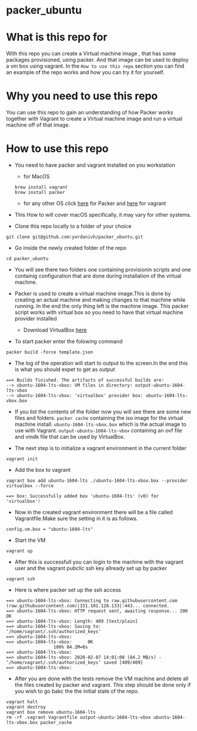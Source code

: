 # packer_ubuntu

# What is this repo for
With this repo you can create a Virtual machine image , that has some packages provisioned, using packer.
And that image can be used to deploy a vm box using vagrant. In the `How to use this repo` section you can find an example of the repo works and how you can try it for yourself.

# Why you need to use this repo
You can use this repo to gain an understanding of how Packer works together with Vagrant to create a Virtual machine image and 
run a virtual machine off of that image.

# How to use this repo

* You need to have packer and vagrant installed on you workstation
   *  for MacOS
   
    ```
    brew install vagrant
    brew install packer
    ```
  
   *  for any other OS click [here](https://packer.io/downloads.html) for Packer and [here](https://www.vagrantup.com/downloads.html) for vagrant  
  
* This How to will cover macOS specifically, it may vary for other systems.

* Clone this repo locally to a folder of your choice
```
git clone git@github.com:yordanivh/packer_ubuntu.git
```
* Go inside the newly created folder of the repo

```
cd packer_ubuntu
```

* You will see there two folders one containing provisionin scripts and one containig configuration that are done during installation of the virtual machine.

* Packer is used to create a virtual machine image.This is done by creating an actual machine and making changes to that machine while running. In the end the only thing left is the machine image. This packer script works with virtual box so you need to have that virtual machine provider installed

  * Download VirtualBox [here](https://www.virtualbox.org/wiki/Downloads)

* To start packer enter the folowing command

```
packer build -force template.json
```
* The log of the operation will start to output to the screen.In the end this is what you should expet to get as output
```
==> Builds finished. The artifacts of successful builds are:
--> ubuntu-1604-lts-vbox: VM files in directory: output-ubuntu-1604-lts-vbox
--> ubuntu-1604-lts-vbox: 'virtualbox' provider box: ubuntu-1604-lts-vbox.box
```
* If you list the contents of the folder now you will see there are some new files and folders.
`packer cache` containing the iso image for the virtual machine install.
`ubuntu-1604-lts-vbox.box` which is the actual image to use with Vagrant.
`output-ubuntu-1604-lts-vbox` containing an ovf file and vmdk file that can be used by VirtualBox.

* The next step is to initialize a vagrant environment in the current folder
```
vagrant init
```

* Add the box to vagrant

```
vagrant box add ubuntu-1604-lts ./ubuntu-1604-lts-vbox.box --provider virtualbox --force

==> box: Successfully added box 'ubuntu-1604-lts' (v0) for 'virtualbox'!
```

* Now in the created vagrant environment there will be a file called Vagrantfile.Make sure the setting in it is as follows.

```
config.vm.box = "ubuntu-1604-lts"
```

* Start the VM

```
vagrant up
```

* After this is successfull you can login to the machine with the vagrant user and the vagrant pubclic ssh key allready set up by packer

```
vagrant ssh
```
  * Here is where packer set up the ssh access
```
==> ubuntu-1604-lts-vbox: Connecting to raw.githubusercontent.com (raw.githubusercontent.com)|151.101.128.133|:443... connected.
==> ubuntu-1604-lts-vbox: HTTP request sent, awaiting response... 200 OK
==> ubuntu-1604-lts-vbox: Length: 409 [text/plain]
==> ubuntu-1604-lts-vbox: Saving to: ‘/home/vagrant/.ssh/authorized_keys’
==> ubuntu-1604-lts-vbox:
==> ubuntu-1604-lts-vbox:      0K                                                       100% 84.2M=0s
==> ubuntu-1604-lts-vbox:
==> ubuntu-1604-lts-vbox: 2020-02-07 14:01:00 (84.2 MB/s) - ‘/home/vagrant/.ssh/authorized_keys’ saved [409/409]
==> ubuntu-1604-lts-vbox:

```

* After you are done with the tests remove the VM machine and delete all the files created by packer and vagrant. This step should be done only if you wish to go bakc the the initial state of the repo.

```
vagrant halt
vagrant destroy
vagrant box remove ubuntu-1604-lts
rm -rf .vagrant Vagrantfile output-ubuntu-1604-lts-vbox ubuntu-1604-lts-vbox.box packer_cache
```









